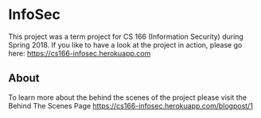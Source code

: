 # InfoSec

This project was a term project for CS 166 (Information Security) during Spring 2018. If you like to have a look at the project in action, please go here: https://cs166-infosec.herokuapp.com

## About
To learn more about the behind the scenes of the project please visit the Behind The Scenes Page https://cs166-infosec.herokuapp.com/blogpost/1

